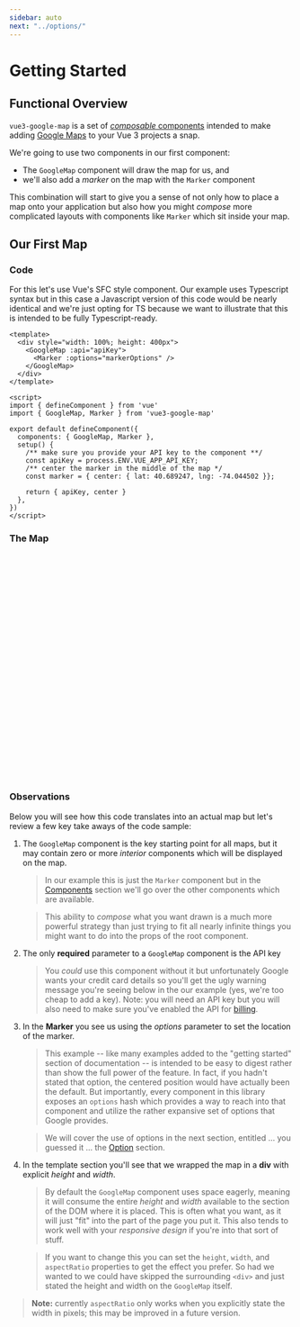 ```yaml
---
sidebar: auto
next: "../options/"
---
```


# Getting Started

## Functional Overview

`vue3-google-map` is a set of [_composable_ components](../components/) intended to make adding [Google Maps](https://developers.google.com/maps/documentation/javascript/overview) to your Vue 3 projects a snap.

We're going to use two components in our first component:

- The `GoogleMap` component will draw the map for us, and
- we'll also add a _marker_ on the map with the `Marker` component

This combination will start to give you a sense of not only how to place a map onto your application but also how you might _compose_ more complicated layouts with components like
`Marker` which sit inside your map.

## Our First Map

### Code

For this let's use Vue's SFC style component. Our example uses Typescript syntax but in this case a Javascript version of this code would be nearly identical and we're just opting for TS because we want to illustrate that this is intended to be fully Typescript-ready.

<!-- prettier-ignore -->
```vue
<template>
  <div style="width: 100%; height: 400px">
    <GoogleMap :api="apiKey">
      <Marker :options="markerOptions" />
    </GoogleMap>
  </div>
</template>

<script>
import { defineComponent } from 'vue'
import { GoogleMap, Marker } from 'vue3-google-map'

export default defineComponent({
  components: { GoogleMap, Marker },
  setup() {
    /** make sure you provide your API key to the component **/
    const apiKey = process.ENV.VUE_APP_API_KEY;
    /** center the marker in the middle of the map */
    const marker = { center: { lat: 40.689247, lng: -74.044502 }};

    return { apiKey, center }
  },
})
</script>
```

### The Map

<div style="width: 100%; height: 400px; margin-top: 1rem">
   <GoogleMap :center="{ lat: 40.689247, lng: -74.044502 }" :zoom="15" theme="dark" api="">
     <Marker :options="{ position: { lat: 40.689247, lng: -74.044502 } }" />
   </GoogleMap>
</div>

### Observations

Below you will see how this code translates into an actual map but let's review a few key take aways of the code sample:

1. The `GoogleMap` component is the key starting point for all maps, but it may contain zero or more _interior_ components which will be displayed on the map. 

   > In our example this is just the `Marker` component but in the [Components](../components/) section we'll go over the other components which are available.

   > This ability to _compose_ what you want drawn is a much more powerful strategy than just trying to fit all nearly infinite things you might want to do into the props of the root component.

2. The only **required** parameter to a `GoogleMap` component is the API key
   
    > You _could_ use this component without it but unfortunately Google wants your credit card details so you'll get the ugly warning message you're seeing below in the our example (yes, we're too cheap to add a key). 
    > Note: you will need an API key but you will also need to make sure you've enabled the API for [billing](https://console.cloud.google.com/project/_/billing/enable).

3. In the **Marker** you see us using the _options_ parameter to set the location of the marker.

    > This example -- like many examples added to the "getting started" section of documentation -- is intended to be easy to digest rather than show the full power of the feature. In fact, if you hadn't stated that option, the centered position would have actually been the default. But importantly, every component in this library exposes an `options` hash which provides a way to reach into that component and utilize the rather expansive set of options that Google provides.

    > We will cover the use of options in the next section, entitled ... you guessed it ... the [Option](../options/) section.
  
4. In the template section you'll see that we wrapped the map in a **div** with explicit _height_ and _width_. 

    > By default the `GoogleMap` component uses space eagerly, meaning it will consume the entire _height_ and _width_ available to the section of the DOM where it is placed. This is often what you want, as it will just "fit" into the part of the page you put it. This also tends to work well with your _responsive design_ if you're into that sort of stuff.

    > If you want to change this you can set the `height`, `width`, and `aspectRatio` properties to get the effect you prefer. So had we wanted to we could have skipped the surrounding `<div>` and just stated the height and width on the `GoogleMap` itself. 

> **Note:** currently `aspectRatio` only works when you explicitly state the width in pixels; this may be improved in a future version. 


